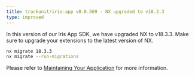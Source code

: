 ```yaml
---
title: trackunit/iris-app v0.0.569 - NX upgraded to v18.3.3
type: improved
---
```


In this version of our Iris App SDK, we have upgraded NX to v18.3.3.
Make sure to upgrade your extensions to the latest version of NX.

```bash
nx migrate 18.3.3
nx migrate --run-migrations
```

Please refer to [Maintaining Your Application](https://developers.trackunit.com/docs/maintaining-your-app) for more information.

